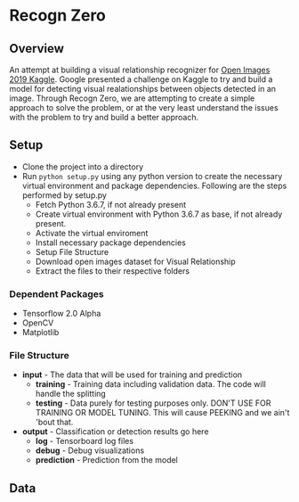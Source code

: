 # Recogn Zero

## Overview
An attempt at building a visual relationship recognizer for [Open Images 2019 Kaggle](https://www.kaggle.com/c/open-images-2019-visual-relationship). Google presented a challenge on Kaggle to try and build a model for detecting visual realationships between objects detected in an image. Through Recogn Zero, we are attempting to create a simple approach to solve the problem, or at the very least understand the issues with the problem to try and build a better approach.

## Setup
- Clone the project into a directory
- Run ```python setup.py``` using any python version to create the necessary virtual environment and package dependencies. Following are the steps performed by setup.py
  * Fetch Python 3.6.7, if not already present
  * Create virtual environment with Python 3.6.7 as base, if not already present.
  * Activate the virtual enviroment
  * Install necessary package dependencies
  * Setup File Structure
  * Download open images dataset for Visual Relationship
  * Extract the files to their respective folders

### Dependent Packages
- Tensorflow 2.0 Alpha
- OpenCV
- Matplotlib

### File Structure
- **input** - The data that will be used for training and prediction
  * **training** - Training data including validation data. The code will handle the splitting
  * **testing** - Data purely for testing purposes only. DON'T USE FOR TRAINING OR MODEL TUNING. This will cause PEEKING and we ain't 'bout that.
- **output** - Classification or detection results go here
  * **log** - Tensorboard log files
  * **debug** - Debug visualizations
  * **prediction** - Prediction from the model

## Data
